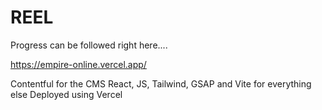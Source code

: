 # REEL

Progress can be followed right here....

https://empire-online.vercel.app/

Contentful for the CMS
React, JS, Tailwind, GSAP and Vite for everything else
Deployed using Vercel